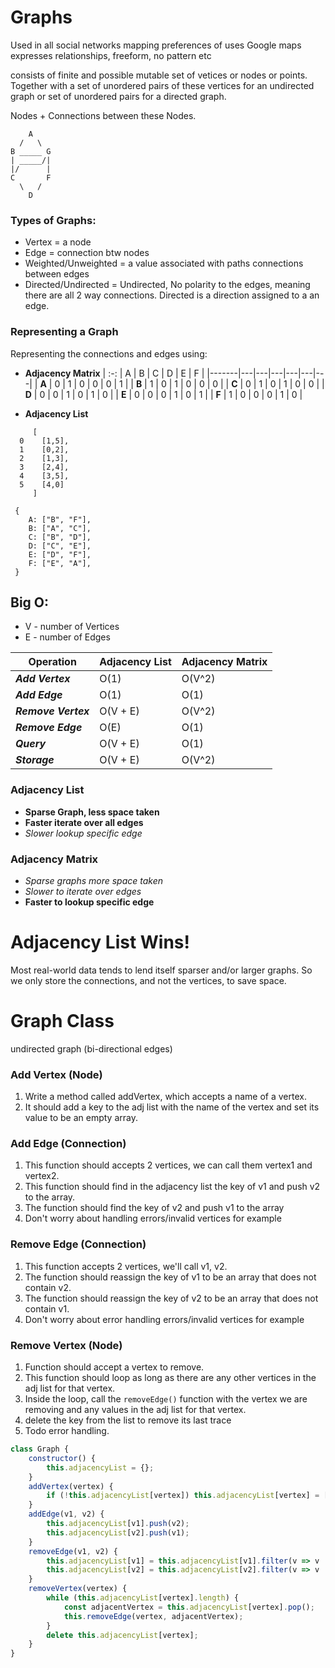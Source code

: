 # Graphs

Used in all social networks
mapping preferences of uses
Google maps
expresses relationships, freeform, no pattern
etc

consists of finite and possible mutable set of vetices or nodes or points. Together with a set of unordered pairs of these vertices for an undirected graph or set of unordered pairs for a directed graph.

Nodes + Connections between these Nodes.

```
    A                                         
  /   \                                      
B _____ G                                                 
| _____/|  
|/      |                                              
C       F                                           
  \   /                                            
    D                                                
```

### Types of Graphs:
- Vertex = a node
- Edge = connection btw nodes
- Weighted/Unweighted = a value associated with paths connections between edges
- Directed/Undirected = Undirected, No polarity to the edges, meaning there are all 2 way connections. Directed is a direction assigned to a an edge.

### Representing a Graph
Representing the connections and edges using:
- **Adjacency Matrix** 
  |  :-:  | A | B | C | D | E | F |
  |-------|---|---|---|---|---|---|
  | **A** | 0 | 1 | 0 | 0 | 0 | 1 |
  | **B** | 1 | 0 | 1 | 0 | 0 | 0 |
  | **C** | 0 | 1 | 0 | 1 | 0 | 0 |
  | **D** | 0 | 0 | 1 | 0 | 1 | 0 |
  | **E** | 0 | 0 | 0 | 1 | 0 | 1 |
  | **F** | 1 | 0 | 0 | 0 | 1 | 0 |                        
    
- **Adjacency List**
```
     [                      
  0    [1,5],              
  1    [0,2],              
  2    [1,3],              
  3    [2,4],              
  4    [3,5],              
  5    [4,0]               
     ]                    

 {
    A: ["B", "F"],
    B: ["A", "C"],
    C: ["B", "D"],
    D: ["C", "E"],
    E: ["D", "F"],
    F: ["E", "A"],
 }
```

## Big O:
- V - number of Vertices
- E - number of Edges

| Operation          | Adjacency List | Adjacency Matrix |
|--------------------|----------------|------------------|
| ***Add Vertex***   | O(1)           | O(V^2)           |
| ***Add Edge***     | O(1)           | O(1)             |
| ***Remove Vertex***| O(V + E)       | O(V^2)           |
| ***Remove Edge***  | O(E)           | O(1)             |
| ***Query***        | O(V + E)       | O(1)             |
| ***Storage***      | O(V + E)       | O(V^2)           |

### Adjacency List
  - **Sparse Graph, less space taken**
  - **Faster iterate over all edges**
  - *Slower lookup specific edge*
### Adjacency Matrix
  - *Sparse graphs more space taken*
  - *Slower to iterate over edges*
  - **Faster to lookup specific edge**

# Adjacency List Wins! 
Most real-world data tends to lend itself sparser and/or larger graphs.
So we only store the connections, and not the vertices, to save space.

# Graph Class
undirected graph (bi-directional edges)
### Add Vertex (Node)
1. Write a method called addVertex, which accepts a name of a vertex.
2. It should add a key to the adj list with the name of the vertex and set its value to be an empty array.

### Add Edge (Connection)
1. This function should accepts 2 vertices, we can call them vertex1 and vertex2.
2. This function should find in the adjacency list the key of v1 and push v2 to the array.
3. The function should find the key of v2 and push v1 to the array
4. Don't worry about handling errors/invalid vertices for example
   
### Remove Edge (Connection)
1. This function accepts 2 vertices, we'll call v1, v2.
2. The function should reassign the key of v1 to be an array that does not contain v2.
3. The function should reassign the key of v2 to be an array that does not contain v1.
4. Don't worry about error handling errors/invalid vertices for example

### Remove Vertex (Node)
1. Function should accept a vertex to remove.
2. This function should loop as long as there are any other vertices in the adj list for that vertex.
3. Inside the loop, call the `removeEdge()` function with the vertex we are removing and any values in the adj list for that vertex.
4. delete the key from the list to remove its last trace
5. Todo error handling.

```js
class Graph {
    constructor() {
        this.adjacencyList = {};
    }
    addVertex(vertex) {
        if (!this.adjacencyList[vertex]) this.adjacencyList[vertex] = [];
    }
    addEdge(v1, v2) {
        this.adjacencyList[v1].push(v2);
        this.adjacencyList[v2].push(v1);
    }
    removeEdge(v1, v2) {
        this.adjacencyList[v1] = this.adjacencyList[v1].filter(v => v !== v2); 
        this.adjacencyList[v2] = this.adjacencyList[v2].filter(v => v !== v1);
    }
    removeVertex(vertex) {
        while (this.adjacencyList[vertex].length) {
            const adjacentVertex = this.adjacencyList[vertex].pop();
            this.removeEdge(vertex, adjacentVertex);
        }
        delete this.adjacencyList[vertex];
    }
}
```
